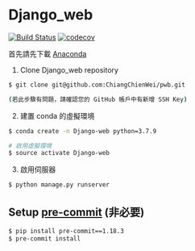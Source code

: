 # Django_web

[![Build Status](https://travis-ci.org/ChiangChienWei/pwb.svg?branch=master)](https://travis-ci.org/ChiangChienWei/pwb)
[![codecov](https://codecov.io/gh/ChiangChienWei/pwb/branch/master/graph/badge.svg?token=5T5UF00CWA)](https://codecov.io/gh/ChiangChienWei/pwb)

首先請先下載 [Anaconda](https://www.anaconda.com/products/individual#macos)

1. Clone Django_web repository
  ```bash
  $ git clone git@github.com:ChiangChienWei/pwb.git

  (若此步驟有問題，請確認您的 GitHub 帳戶中有新增 SSH Key)
  ```

2. 建置 conda 的虛擬環境
  ```bash
  $ conda create -n Django-web python=3.7.9

  # 啟用虛擬環境
  $ source activate Django-web
  ```

3. 啟用伺服器
  ```bash
  $ python manage.py runserver
  ```


## Setup [pre-commit](http://pre-commit.com/) (非必要)
```bash
$ pip install pre-commit==1.18.3
$ pre-commit install
```
